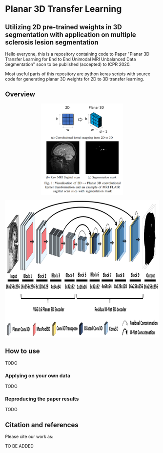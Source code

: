# Planar 3D Transfer Learning
## Utilizing 2D pre-trained weights in 3D segmentation with application on multiple sclerosis lesion segmentation

Hello everyone, this is a repository containing code to Paper "Planar 3D Transfer Learning for End to End Unimodal MRI Unbalanced Data Segmentation" soon to be published (accepted) to ICPR 2020.

Most useful parts of this repository are python keras scripts with source code for generating planar 3D weights for 2D to 3D transfer learning.

## Overview

<p align="center">
  <img height="300" src="img/abstract.png"> <br>
</p>

<p align="center">
  <img height="450" src="img/architecture.PNG"> <br>
</p>

## How to use
TODO

### Applying on your own data
TODO

### Reproducing the paper results
TODO


## Citation and references

Please cite our work as:

TO BE ADDED
